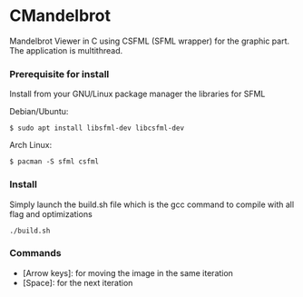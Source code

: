 # CMandelbrot
Mandelbrot Viewer in C using CSFML (SFML wrapper) for the graphic part. The application is multithread.

### Prerequisite for install
Install from your GNU/Linux package manager the libraries for SFML

Debian/Ubuntu:
```
$ sudo apt install libsfml-dev libcsfml-dev
```
Arch Linux:
```
$ pacman -S sfml csfml
```

### Install
Simply launch the build.sh file which is the gcc command to compile with all flag and optimizations
```
./build.sh
```

### Commands
- [Arrow keys]: for moving the image in the same iteration
- [Space]: for the next iteration



